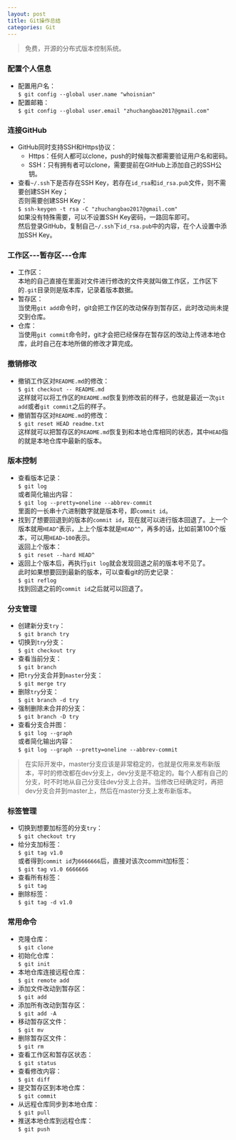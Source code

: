 ```yaml
---
layout: post
title: Git操作总结
categories: Git
---
```


> 免费，开源的分布式版本控制系统。

<!-- more -->

### 配置个人信息
* 配置用户名：  
  `$ git config --global user.name "whoisnian"`  
* 配置邮箱：  
  `$ git config --global user.email "zhuchangbao2017@gmail.com"`  

### 连接GitHub
* GitHub同时支持SSH和Https协议：  
  * Https：任何人都可以clone，push的时候每次都需要验证用户名和密码。  
  * SSH：只有拥有者可以clone，需要提前在GitHub上添加自己的SSH公钥。  
* 查看`~/.ssh`下是否存在SSH Key，若存在`id_rsa`和`id_rsa.pub`文件，则不需要创建SSH Key；  
  否则需要创建SSH Key：  
  `$ ssh-keygen -t rsa -C "zhuchangbao2017@gmail.com"`  
  如果没有特殊需要，可以不设置SSH Key密码，一路回车即可。  
  然后登录GitHub，复制自己`~/.ssh`下`id_rsa.pub`中的内容，在个人设置中添加SSH Key。  

### 工作区---暂存区---仓库
* 工作区：  
  本地的自己直接在里面对文件进行修改的文件夹就叫做工作区，工作区下的`.git`目录则是版本库，记录着版本数据。  
* 暂存区：  
  当使用`git add`命令时，git会把工作区的改动保存到暂存区，此时改动尚未提交到仓库。  
* 仓库：  
  当使用`git commit`命令时，git才会把已经保存在暂存区的改动上传进本地仓库，此时自己在本地所做的修改才算完成。  

### 撤销修改
* 撤销工作区对`README.md`的修改：  
  `$ git checkout -- README.md`  
  这样就可以将工作区的`README.md`恢复到修改前的样子，也就是最近一次`git add`或者`git commit`之后的样子。  
* 撤销暂存区对`README.md`的修改：  
  `$ git reset HEAD readme.txt`  
  这样就可以把暂存区的`README.md`恢复到和本地仓库相同的状态，其中`HEAD`指的就是本地仓库中最新的版本。  

### 版本控制
* 查看版本记录：  
  `$ git log`  
  或者简化输出内容：  
  `$ git log --pretty=oneline --abbrev-commit`  
  里面的一长串十六进制数字就是版本号，即`commit id`。  
* 找到了想要回退到的版本的`commit id`，现在就可以进行版本回退了。上一个版本就用`HEAD^`表示，上上个版本就是`HEAD^^`，再多的话，比如前第100个版本，可以用`HEAD~100`表示。  
  返回上个版本：  
  `$ git reset --hard HEAD^`
* 返回上个版本后，再执行`git log`就会发现回退之前的版本号不见了。  
  此时如果想要回到最新的版本，可以查看git的历史记录：  
  `$ git reflog`  
  找到回退之前的`commit id`之后就可以回退了。  

### 分支管理
* 创建新分支`try`：  
  `$ git branch try`  
* 切换到`try`分支：  
  `$ git checkout try`  
* 查看当前分支：  
  `$ git branch`  
* 把`try`分支合并到`master`分支：  
  `$ git merge try`  
* 删除`try`分支：  
  `$ git branch -d try`  
* 强制删除未合并的分支：  
  `$ git branch -D try`  
* 查看分支合并图：  
  `$ git log --graph`  
  或者简化输出内容：  
  `$ git log --graph --pretty=oneline --abbrev-commit`  
> 在实际开发中，master分支应该是非常稳定的，也就是仅用来发布新版本，平时的修改都在dev分支上，dev分支是不稳定的。每个人都有自己的分支，时不时地从自己分支往dev分支上合并。当修改已经确定时，再把dev分支合并到master上，然后在master分支上发布新版本。

### 标签管理
* 切换到想要加标签的分支`try`：  
  `$ git checkout try`  
* 给分支加标签：  
  `$ git tag v1.0`  
  或者得到`commit id`为`6666666`后，直接对该次commit加标签：  
  `$ git tag v1.0 6666666`  
* 查看所有标签：  
  `$ git tag`  
* 删除标签：  
  `$ git tag -d v1.0`  

### 常用命令
* 克隆仓库：  
  `$ git clone`  
* 初始化仓库：  
  `$ git init`  
* 本地仓库连接远程仓库：  
  `$ git remote add`  
* 添加文件改动到暂存区：  
  `$ git add`  
* 添加所有改动到暂存区：  
  `$ git add -A`  
* 移动暂存区文件：  
  `$ git mv`  
* 删除暂存区文件：  
  `$ git rm`  
* 查看工作区和暂存区状态：  
  `$ git status`  
* 查看修改内容：  
  `$ git diff`  
* 提交暂存区到本地仓库：  
  `$ git commit`  
* 从远程仓库同步到本地仓库：  
  `$ git pull`  
* 推送本地仓库到远程仓库：  
  `$ git push`  

